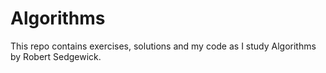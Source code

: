 # Algorithms
This repo contains exercises, solutions and my code as I study Algorithms by Robert Sedgewick.
